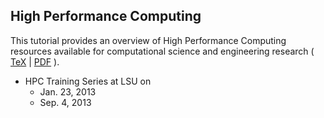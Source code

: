 ## High Performance Computing
This tutorial provides an overview of High Performance Computing resources available for 
computational science and engineering research 
( [TeX](HPC.tex) | [PDF](HPC.pdf) ).

  * HPC Training Series at LSU on
    + Jan. 23, 2013
    + Sep. 4, 2013

